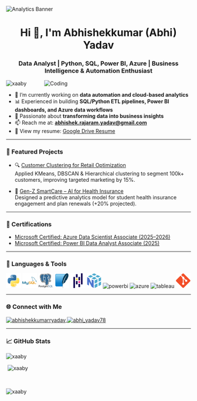 ![Analytics Banner](https://img.freepik.com/premium-vector/colorful-banner-with-hands-working-computer-different-electronic-gadgets-devices-symbols-programming-software-development-program-coding_198278-4192.jpg)

<h1 align="center">Hi 👋, I'm Abhishekkumar (Abhi) Yadav</h1>
<h3 align="center">Data Analyst | Python, SQL, Power BI, Azure | Business Intelligence & Automation Enthusiast</h3>

<img align="right" alt="Coding" width="400" src="https://i.pinimg.com/originals/e8/f4/53/e8f453469a3ec97ecd354df465d73913.gif">

<p align="left">
  <img src="https://komarev.com/ghpvc/?username=xaaby&label=Profile%20views&color=0e75b6&style=flat" alt="xaaby" />
</p>

- 🔭 I’m currently working on **data automation and cloud-based analytics**
- 📊 Experienced in building **SQL/Python ETL pipelines, Power BI dashboards, and Azure data workflows**
- 🧠 Passionate about **transforming data into business insights**
- 📫 Reach me at: **abhishek.rajaram.yadav@gmail.com**
- 🧾 View my resume: [Google Drive Resume](https://drive.google.com/file/d/15JcgdgbYRMbbzDfdEEytMf7dWbfyrp0c/view?usp=share_link)

---

### 🚀 Featured Projects

- 🔍 [Customer Clustering for Retail Optimization](https://github.com/Xaaby/Customer-Clustering-Supermarket)  
  Applied KMeans, DBSCAN & Hierarchical clustering to segment 100k+ customers, improving targeted marketing by 15\%.

- 🤖 [Gen-Z SmartCare – AI for Health Insurance](https://github.com/Xaaby/)  
  Designed a predictive analytics model for student health insurance engagement and plan renewals (+20\% projected).

---

### 🏅 Certifications

- [Microsoft Certified: Azure Data Scientist Associate (2025–2026)](https://learn.microsoft.com/en-us/users/abhishekyadav-4060/credentials/1e47152476ab9f3a)
- [Microsoft Certified: Power BI Data Analyst Associate (2025)](https://learn.microsoft.com/en-us/users/abhishekyadav-4060/credentials/1e47152476ab9f3a)

---

### 🧰 Languages & Tools

<p align="left">
  <img src="https://raw.githubusercontent.com/devicons/devicon/master/icons/python/python-original.svg" alt="python" width="40" height="40"/>
  <img src="https://raw.githubusercontent.com/devicons/devicon/master/icons/mysql/mysql-original-wordmark.svg" alt="mysql" width="40" height="40"/>
  <img src="https://raw.githubusercontent.com/devicons/devicon/master/icons/postgresql/postgresql-original-wordmark.svg" alt="postgresql" width="40" height="40"/>
  <img src="https://raw.githubusercontent.com/devicons/devicon/master/icons/sqlite/sqlite-original.svg" alt="sqlite" width="40" height="40"/>
  <img src="https://raw.githubusercontent.com/devicons/devicon/master/icons/pandas/pandas-original.svg" alt="pandas" width="40" height="40"/>
  <img src="https://raw.githubusercontent.com/devicons/devicon/master/icons/numpy/numpy-original.svg" alt="numpy" width="40" height="40"/>
  <img src="https://raw.githubusercontent.com/devicons/devicon/master/icons/powerbi/powerbi-original.svg" alt="powerbi" width="40" height="40"/>
  <img src="https://www.vectorlogo.zone/logos/microsoft_azure/microsoft_azure-icon.svg" alt="azure" width="40" height="40"/>
  <img src="https://www.vectorlogo.zone/logos/tableau/tableau-icon.svg" alt="tableau" width="40" height="40"/>
  <img src="https://raw.githubusercontent.com/devicons/devicon/master/icons/git/git-original.svg" alt="git" width="40" height="40"/>
</p>

---

### 🌐 Connect with Me

<p align="left">
  <a href="https://linkedin.com/in/abhishekkumarryadav" target="blank">
    <img align="center" src="https://raw.githubusercontent.com/rahuldkjain/github-profile-readme-generator/master/src/images/icons/Social/linked-in-alt.svg" alt="abhishekkumarryadav" height="30" width="40" />
  </a>
  <a href="https://instagram.com/abhi_yadav78" target="blank">
    <img align="center" src="https://raw.githubusercontent.com/rahuldkjain/github-profile-readme-generator/master/src/images/icons/Social/instagram.svg" alt="abhi_yadav78" height="30" width="40" />
  </a>
</p>

---

### 📈 GitHub Stats

<p><img align="left" src="https://github-readme-stats.vercel.app/api/top-langs?username=xaaby&show_icons=true&locale=en&layout=compact" alt="xaaby" /></p>
<br/>
<p>&nbsp;<img align="center" src="https://github-readme-stats.vercel.app/api?username=xaaby&show_icons=true&locale=en" alt="xaaby" /></p>
<br/>
<p><img align="center" src="https://github-readme-streak-stats.herokuapp.com/?user=xaaby&" alt="xaaby" /></p>
